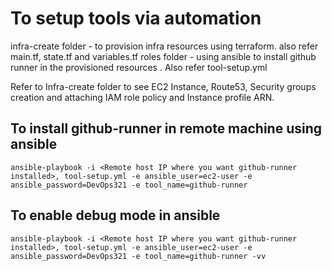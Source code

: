 # To setup tools via automation

infra-create folder - to provision infra resources using terraform. also refer main.tf, state.tf and variables.tf
roles folder - using ansible to install github runner in the provisioned resources . Also refer tool-setup.yml

Refer to Infra-create folder to see EC2 Instance, Route53, Security groups creation and attaching IAM role policy and Instance profile ARN.


## To install github-runner in remote machine using ansible

````
ansible-playbook -i <Remote host IP where you want github-runner installed>, tool-setup.yml -e ansible_user=ec2-user -e ansible_password=DevOps321 -e tool_name=github-runner
````

## To enable debug mode in ansible

````
ansible-playbook -i <Remote host IP where you want github-runner installed>, tool-setup.yml -e ansible_user=ec2-user -e ansible_password=DevOps321 -e tool_name=github-runner -vv
````